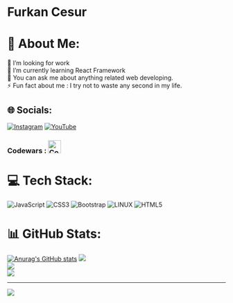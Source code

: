 # Furkan Cesur

# 💫 About Me:
🔭 I’m looking for work <br>🌱 I’m currently learning React Framework<br>💬 You can ask me about anything related web developing.<br>⚡ Fun fact about me : I try not to waste any second in my life.


## 🌐 Socials:
[![Instagram](https://img.shields.io/badge/Instagram-%23E4405F.svg?logo=Instagram&logoColor=white)](https://instagram.com/codingwithcesur) [![YouTube](https://img.shields.io/badge/YouTube-%23FF0000.svg?logo=YouTube&logoColor=white)](https://youtube.com/@codingwithcesur9955) 

### Codewars : [<img alt="CodeWars" src="https://docs.codewars.com/logo.svg" alt="Codewars" width="30px"/>](https://www.codewars.com/users/abkrew)

# 💻 Tech Stack:
![JavaScript](https://img.shields.io/badge/javascript-%23323330.svg?style=for-the-badge&logo=javascript&logoColor=%23F7DF1E) ![CSS3](https://img.shields.io/badge/css3-%231572B6.svg?style=for-the-badge&logo=css3&logoColor=white) ![Bootstrap](https://img.shields.io/badge/bootstrap-%23563D7C.svg?style=for-the-badge&logo=bootstrap&logoColor=white) ![LINUX](https://img.shields.io/badge/Linux-FCC624?style=for-the-badge&logo=linux&logoColor=black) ![HTML5](https://img.shields.io/badge/html5-%23E34F26.svg?style=for-the-badge&logo=html5&logoColor=white)
# 📊 GitHub Stats:
[![Anurag's GitHub stats](https://github-readme-stats.vercel.app/apicodingwithcesur=anuraghazra)](https://github.com/anuraghazra/github-readme-stats)
![](https://github-readme-stats.vercel.app/api?username=codingwithcesur&theme=blueberry&hide_border=false&include_all_commits=false&count_private=false)<br/>
![](https://github-readme-streak-stats.herokuapp.com/?user=codingwithcesur&theme=blueberry&hide_border=false)<br/>
![](https://github-readme-stats.vercel.app/api/top-langs/?username=codingwithcesur&theme=blueberry&hide_border=false&include_all_commits=false&count_private=false&layout=compact)

---
[![](https://visitcount.itsvg.in/api?id=codingwithcesur&icon=0&color=0)](https://visitcount.itsvg.in)

